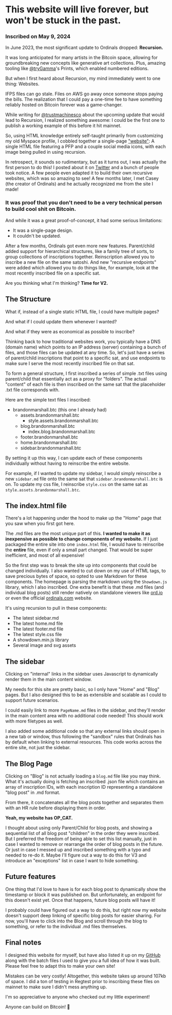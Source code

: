 # This website will live forever, but won't be stuck in the past.
### Inscribed on May 9, 2024

In June 2023, the most significant update to Ordinals dropped: **Recursion.**

It was long anticipated for many artists in the Bitcoin space, allowing for groundbreaking new concepts like generative art collections. Plus, amazing tooling like [@tryGamma](https://twitter.com/tryGamma)'s Prints, which enabled numbered editions.

But when I first heard about Recursion, my mind immediately went to one thing: Websites.

IFPS files can go stale. Files on AWS go away once someone stops paying the bills. The realization that I could pay a one-time fee to have something reliably hosted on Bitcoin forever was a game-changer.

While writing for [@trustmachinesco](https://twitter.com/trustmachinesco) about the upcoming update that would lead to Recursion, I realized something awesome: I could be the first one to publish a working example of this before it hit mainnet.

So, using HTML knowledge entirely self-taught primarily from customizing my old Myspace profile, I cobbled together a single-page ["website"](https://ordinals.com/preview/111bb15037a4665a79701edb84050b802be1b16791f4a6f03a673d2d3e23cf70i0): A single HTML file featuring a PFP and a couple social media icons, with each image being pulled in using recursion.

In retrospect, it sounds so rudimentary, but as it turns out, I was actually the first person to do this! I posted about it on [Twitter](https://twitter.com/marshallmixing/status/1668383269598167040) and a bunch of people took notice. A few people even adapted it to build their own recursive websites, which was so amazing to see! A few months later, I met Casey (the creator of Ordinals) and he actually recognized me from the site I made! 

### It was proof that you don't need to be a very technical person to build cool shit on Bitcoin.

And while it was a great proof-of-concept, it had some serious limitations:

- It was a single-page design.
- It couldn't be updated.

After a few months, Ordinals got even more new features. Parent/child added support for hierarchical structures, like a family tree of sorts, to group collections of inscriptions together. Reinscription allowed you to inscribe a new file on the same satoshi. And new "recursive endpoints" were added which allowed you to do things like, for example, look at the most recently inscribed file on a specific sat.

Are you thinking what I'm thinking? **Time for V2.**

## The Structure

What if, instead of a single static HTML file, I could have multiple pages?   

And what if I could update them whenever I wanted?   

And what if they were as economical as possible to inscribe?

Thinking back to how traditional websites work, you typically have a DNS (domain name) which points to an IP address (server) containing a bunch of files, and those files can be updated at any time. So, let's just have a series of parent/child inscriptions that point to a specific sat, and use endpoints to make sure I serve the most recently inscribed file on that sat.

To form a general structure, I first inscribed a series of simple .txt files using parent/child that essentially act as a proxy for "folders". The actual "content" of each file is then inscribed on the same sat that the placeholder .txt file corresponds with.

Here are the simple text files I inscribed:
* brandonmarshall.btc (this one I already had)
    * assets.brandonmarshall.btc
        * style.assets.brandonmarshall.btc
    * blog.brandonmarshall.btc
        * index.blog.brandonmarshall.btc
    * footer.brandonmarshall.btc
    * home.brandonmarshall.btc
    * sidebar.brandonmarshall.btc

By setting it up this way, I can update each of these components individually without having to reinscribe the entire website.

For example, if I wanted to update my sidebar, I would simply reinscribe a new `sidebar.md` file onto the same sat that `sidebar.brandonmarshall.btc` is on. To update my css file, I reinscribe `style.css` on the same sat as `style.assets.brandonmarshall.btc`.

## The index.html file

There's a lot happening under the hood to make up the "Home" page that you saw when you first got here.

The .md files are the most unique part of this. **I wanted to make it as inexpensive as possible to change components of my website.** If I just packaged the entire site into one `index.html` file, I would have to reinscribe the **entire** file, even if only a small part changed. That would be super inefficient, and most of all expensive!

So the first step was to break the site up into components that could be changed individually. I also wanted to cut down on my use of HTML tags, to save precious bytes of space, so opted to use Markdown for these components. The homepage is parsing the markdown using the `Showdown.js` library, which I also inscribed. One extra benefit is that these .md files (and individual blog posts) still render natively on standalone viewers like [ord.io](https://ord.io) or even the official [ordinals.com](https://ordinals.com) website.

It's using recursion to pull in these components:
- The latest sidebar.md
- The latest home.md file
- The latest footer.md file
- The latest style.css file
- A showdown.min.js library
- Several image and svg assets

## The sidebar

Clicking on "internal" links in the sidebar uses Javascript to dynamically render them in the main content window.

My needs for this site are pretty basic, so I only have "Home" and "Blog" pages. But I also designed this to be as extensible and scalable as I could to support future scenarios. 

I could easily link to more `PageName.md` files in the sidebar, and they'll render in the main content area with no additional code needed! This should work with more filetypes as well.

I also added some additional code so that any external links should open in a new tab or window, thus following the "sandbox" rules that Ordinals has by default when linking to external resources. This code works across the entire site, not just the sidebar.

## The Blog Page

Clicking on "Blog" is not actually loading a `blog.md` file like you may think. What it's actually doing is fetching an inscribed .json file which contains an array of inscription IDs, with each inscription ID representing a standalone "blog post" in .md format.

From there, it concatenates all the blog posts together and separates them with an HR rule before displaying them in order.

**Yeah, my website has OP_CAT.**

I thought about using only Parent/Child for blog posts, and showing a sequential list of all blog post "children" in the order they were inscribed. But I preferred the freedom of being able to set this list manually, just in case I wanted to remove or rearrange the order of blog posts in the future. Or just in case I messed up and inscribed something with a typo and needed to re-do it. Maybe I'll figure out a way to do this for V3 and introduce an "exceptions" list in case I want to hide something.

## Future features

One thing that I'd love to have is for each blog post to dynamically show the timestamp or block it was published on. But unfortunately, an endpoint for this doesn't exist yet. Once that happens, future blog posts will have it!

I probably could have figured out a way to do this, but right now my website doesn't support deep linking of specific blog posts for easier sharing. For now, you'll have to click into the Blog and scroll through the blog to something, or refer to the individual .md files themselves.

## Final notes

I designed this website for myself, but have also listed it up on my [GitHub](https://github.com/brandonjamesmarshall/website-v2/) along with the batch files I used to give you a full idea of how it was built. Please feel free to adapt this to make your own site!

Mistakes can be very costly! Altogether, this website takes up around 107kb of space.  I did a ton of testing in Regtest prior to inscribing these files on mainnet to make sure I didn't mess anything up.

I'm so appreciative to anyone who checked out my little experiment! 

Anyone can build on Bitcoin! 🧡
